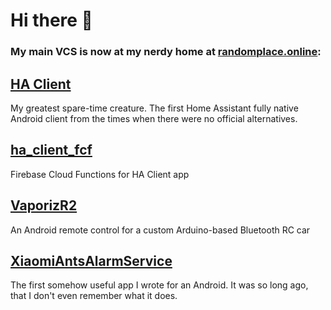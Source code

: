 # Hi there 👋

### My main VCS is now at my nerdy home at [randomplace.online](https://git.randomplace.online):

## [HA Client](https://git.randomplace.online/yehor/ha_client)
My greatest spare-time creature. The first Home Assistant fully native Android client from the times when there were no official alternatives.
## [ha_client_fcf](https://git.randomplace.online/yehor/ha_client_fcf)
Firebase Cloud Functions for HA Client app
## [VaporizR2](https://git.randomplace.online/yehor/VaporizR2)
An Android remote control for a custom Arduino-based Bluetooth RC car
## [XiaomiAntsAlarmService](https://git.randomplace.online/yehor/XiaomiAntsAlarmService)
The first somehow useful app I wrote for an Android. It was so long ago, that I don't even remember what it does.

